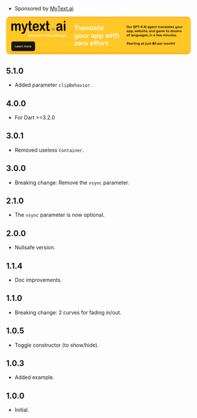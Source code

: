 * Sponsored by [MyText.ai](https://mytext.ai)

[![](./example/SponsoredByMyTextAi.png)](https://mytext.ai)

## 5.1.0

* Added parameter `clipBehavior`.

## 4.0.0

* For Dart >=3.2.0

## 3.0.1

* Removed useless `Container`.

## 3.0.0

* Breaking change: Remove the `vsync` parameter.

## 2.1.0

* The `vsync` parameter is now optional.

## 2.0.0

* Nullsafe version.

## 1.1.4

* Doc improvements.

## 1.1.0

* Breaking change: 2 curves for fading in/out.

## 1.0.5

* Toggle constructor (to show/hide).

## 1.0.3

* Added example.

## 1.0.0

* Initial. 
